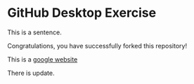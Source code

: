 # GitHub Desktop Exercise

This is a sentence.

Congratulations, you have successfully forked this repository!

This is a [google website](https://www.google.com)

There is update.

